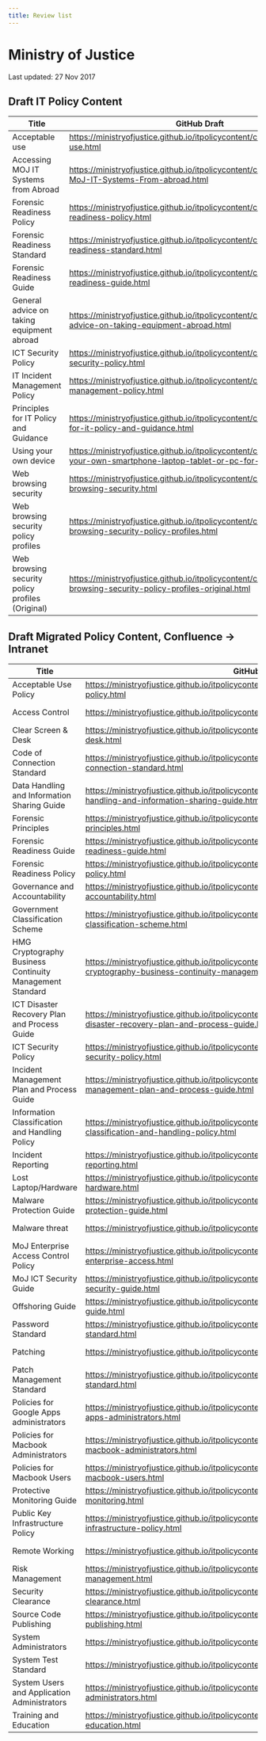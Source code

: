 ```yaml
---
title: Review list
---
```


# Ministry of Justice

Last updated: 27 Nov 2017

## **Draft** IT Policy Content

| Title | GitHub Draft | Intranet preview |
|---|---|---|
| Acceptable use | <https://ministryofjustice.github.io/itpolicycontent/content/acceptable-use.html> | <https://intranet.justice.gov.uk/?page_id=106474> |
| Accessing MOJ IT Systems from Abroad | <https://ministryofjustice.github.io/itpolicycontent/content/accessing-MoJ-IT-Systems-From-abroad.html> | <https://intranet.justice.gov.uk/?page_id=112533> |
| Forensic Readiness Policy | <https://ministryofjustice.github.io/itpolicycontent/content/forensic-readiness-policy.html> | <https://intranet.justice.gov.uk/?page_id=106576> |
| Forensic Readiness Standard | <https://ministryofjustice.github.io/itpolicycontent/content/forensic-readiness-standard.html> | <https://intranet.justice.gov.uk/?page_id=106621> |
| Forensic Readiness Guide | <https://ministryofjustice.github.io/itpolicycontent/content/forensic-readiness-guide.html> | <https://intranet.justice.gov.uk/?page_id=106976> |
| General advice on taking equipment abroad | <https://ministryofjustice.github.io/itpolicycontent/content/general-advice-on-taking-equipment-abroad.html> | <https://intranet.justice.gov.uk/?page_id=114075> |
| ICT Security Policy | <https://ministryofjustice.github.io/itpolicycontent/content/ict-security-policy.html> | <https://intranet.justice.gov.uk/?page_id=108966> |
| IT Incident Management Policy | <https://ministryofjustice.github.io/itpolicycontent/content/it-incident-management-policy.html> | <https://intranet.justice.gov.uk/?page_id=107825> |
| Principles for IT Policy and Guidance | <https://ministryofjustice.github.io/itpolicycontent/content/principles-for-it-policy-and-guidance.html> | <https://intranet.justice.gov.uk/?page_id=106453> |
| Using your own device | <https://ministryofjustice.github.io/itpolicycontent/content/using-your-own-smartphone-laptop-tablet-or-pc-for-work.html> | <https://intranet.justice.gov.uk/?page_id=108816> |
| Web browsing security | <https://ministryofjustice.github.io/itpolicycontent/content/web-browsing-security.html> | <https://intranet.justice.gov.uk/?page_id=113278> |
| Web browsing security policy profiles | <https://ministryofjustice.github.io/itpolicycontent/content/web-browsing-security-policy-profiles.html> | <https://intranet.justice.gov.uk/?page_id=113318> |
| Web browsing security policy profiles (Original) | <https://ministryofjustice.github.io/itpolicycontent/content/web-browsing-security-policy-profiles-original.html> | <https://intranet.justice.gov.uk/?page_id=113362> |

## **Draft** Migrated Policy Content, Confluence -> Intranet

| Title | GitHub Draft | Intranet preview |
|---|---|---|
| Acceptable Use Policy | <https://ministryofjustice.github.io/itpolicycontent/content/confluence/acceptable-use-policy.html> | <https://intranet.justice.gov.uk/?page_id=115141> |
| Access Control | <https://ministryofjustice.github.io/itpolicycontent/content/confluence/access-control.html> | <https://intranet.justice.gov.uk/?page_id=115117>
| Clear Screen &amp; Desk | <https://ministryofjustice.github.io/itpolicycontent/content/confluence/clear-screen-and-desk.html> | <https://intranet.justice.gov.uk/?page_id=115132>
| Code of Connection Standard | <https://ministryofjustice.github.io/itpolicycontent/content/confluence/enterprise/code-of-connection-standard.html> | <https://intranet.justice.gov.uk/?page_id=107373> |
| Data Handling and Information Sharing Guide | <https://ministryofjustice.github.io/itpolicycontent/content/confluence/enterprise/data-handling-and-information-sharing-guide.html> | <https://intranet.justice.gov.uk/?page_id=106420> |
| Forensic Principles | <https://ministryofjustice.github.io/itpolicycontent/content/confluence/forensic-principles.html> | <https://intranet.justice.gov.uk/?page_id=116783> |
| Forensic Readiness Guide | <https://ministryofjustice.github.io/itpolicycontent/content/confluence/enterprise/forensic-readiness-guide.html> | <https://intranet.justice.gov.uk/?page_id=106976> |
| Forensic Readiness Policy | <https://ministryofjustice.github.io/itpolicycontent/content/confluence/forensic-readiness-policy.html> | <https://intranet.justice.gov.uk/?page_id=116793> |
| Governance and Accountability | <https://ministryofjustice.github.io/itpolicycontent/content/confluence/governance-and-accountability.html> | <https://intranet.justice.gov.uk/?page_id=115127> |
| Government Classification Scheme | <https://ministryofjustice.github.io/itpolicycontent/content/confluence/government-classification-scheme.html> | <https://intranet.justice.gov.uk/?page_id=115116> |
| HMG Cryptography Business Continuity Management Standard | <https://ministryofjustice.github.io/itpolicycontent/content/confluence/enterprise/hmg-cryptography-business-continuity-management-standard.html> | <https://intranet.justice.gov.uk/?page_id=109705> |
| ICT Disaster Recovery Plan and Process Guide | <https://ministryofjustice.github.io/itpolicycontent/content/confluence/enterprise/ict-disaster-recovery-plan-and-process-guide.html> | <https://intranet.justice.gov.uk/?page_id=115053> |
| ICT Security Policy | <https://ministryofjustice.github.io/itpolicycontent/content/confluence/enterprise/ict-security-policy.html> | <https://intranet.justice.gov.uk/?page_id=108966> |
| Incident Management Plan and Process Guide | <https://ministryofjustice.github.io/itpolicycontent/content/confluence/enterprise/incident-management-plan-and-process-guide.html> | <https://intranet.justice.gov.uk/?page_id=116047> |
| Information Classification and Handling Policy | <https://ministryofjustice.github.io/itpolicycontent/content/confluence/information-classification-and-handling-policy.html> | <https://intranet.justice.gov.uk/?page_id=116940> | 
| Incident Reporting | <https://ministryofjustice.github.io/itpolicycontent/content/confluence/incident-reporting.html> | <https://intranet.justice.gov.uk/?page_id=115435> |
| Lost Laptop/Hardware | <https://ministryofjustice.github.io/itpolicycontent/content/confluence/lost-laptop-hardware.html> | <https://intranet.justice.gov.uk/?page_id=115095> |
| Malware Protection Guide | <https://ministryofjustice.github.io/itpolicycontent/content/confluence/enterprise/malware-protection-guide.html> | <https://intranet.justice.gov.uk/?page_id=115648> |
| Malware threat | <https://ministryofjustice.github.io/itpolicycontent/content/confluence/malware-threat.html> | <https://intranet.justice.gov.uk/?page_id=115090> |
| MoJ Enterprise Access Control Policy | <https://ministryofjustice.github.io/itpolicycontent/content/confluence/enterprise/moj-enterprise-access.html> | <https://intranet.justice.gov.uk/?page_id=115684> |
| MoJ ICT Security Guide | <https://ministryofjustice.github.io/itpolicycontent/content/confluence/enterprise/moj-ict-security-guide.html> | <https://intranet.justice.gov.uk/?page_id=116693> |
| Offshoring Guide | <https://ministryofjustice.github.io/itpolicycontent/content/confluence/enterprise/offshoring-guide.html> | <https://intranet.justice.gov.uk/?page_id=112350> |
| Password Standard | <https://ministryofjustice.github.io/itpolicycontent/content/confluence/enterprise/password-standard.html> | <https://intranet.justice.gov.uk/?page_id=116648> |
| Patching | <https://ministryofjustice.github.io/itpolicycontent/content/confluence/patching.html> | <https://intranet.justice.gov.uk/?page_id=115136> |
| Patch Management Standard | <https://ministryofjustice.github.io/itpolicycontent/content/patch-management-standard.html> | <https://intranet.justice.gov.uk/?page_id=114822> |
| Policies for Google Apps administrators | <https://ministryofjustice.github.io/itpolicycontent/content/confluence/policies-for-google-apps-administrators.html> | <https://intranet.justice.gov.uk/?page_id=114818> |
| Policies for Macbook Administrators | <https://ministryofjustice.github.io/itpolicycontent/content/confluence/policies-for-macbook-administrators.html> | <https://intranet.justice.gov.uk/?page_id=114816> |
| Policies for Macbook Users | <https://ministryofjustice.github.io/itpolicycontent/content/confluence/policies-for-macbook-users.html> | <https://intranet.justice.gov.uk/?page_id=114814> |
| Protective Monitoring Guide | <https://ministryofjustice.github.io/itpolicycontent/content/enterprise/protective-monitoring.html> | <https://intranet.justice.gov.uk/?page_id=112998> |
| Public Key Infrastructure Policy | <https://ministryofjustice.github.io/itpolicycontent/content/enterprise/public-key-infrastructure-policy.html> | <https://intranet.justice.gov.uk/?page_id=116686> |
| Remote Working | <https://ministryofjustice.github.io/itpolicycontent/content/remote-working.html> | <https://intranet.justice.gov.uk/?page_id=112617> |
| Risk Management | <https://ministryofjustice.github.io/itpolicycontent/content/confluence/risk-management.html> | <https://intranet.justice.gov.uk/?page_id=114807> |
| Security Clearance | <https://ministryofjustice.github.io/itpolicycontent/content/confluence/security-clearance.html> | <https://intranet.justice.gov.uk/?page_id=114805> |
| Source Code Publishing | <https://ministryofjustice.github.io/itpolicycontent/content/confluence/source-code-publishing.html> | <https://intranet.justice.gov.uk/?page_id=114803> |
| System Administrators | <https://ministryofjustice.github.io/itpolicycontent/content/system-administrators.html> | <https://intranet.justice.gov.uk/?page_id=112703> |
| System Test Standard | <https://ministryofjustice.github.io/itpolicycontent/content/system-test-standard.html> | <https://intranet.justice.gov.uk/?page_id=109963> |
| System Users and Application Administrators | <https://ministryofjustice.github.io/itpolicycontent/content/system-users-and-application-administrators.html> | <https://intranet.justice.gov.uk/?page_id=112730> |
| Training and Education | <https://ministryofjustice.github.io/itpolicycontent/content/confluence/training-and-education.html> | <https://intranet.justice.gov.uk/?page_id=114797> |

